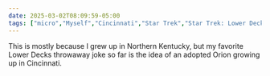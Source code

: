 ```yaml
---
date: 2025-03-02T08:09:59-05:00
tags: ["micro","Myself","Cincinnati","Star Trek","Star Trek: Lower Decks"]
---
```

This is mostly because I grew up in Northern Kentucky, but my favorite Lower Decks throwaway joke so far is the idea of an adopted Orion growing up in Cincinnati.